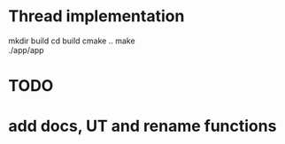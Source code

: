 # Thread implementation

mkdir build
cd build
cmake ..
make  
./app/app


# TODO
# add docs, UT and rename functions
